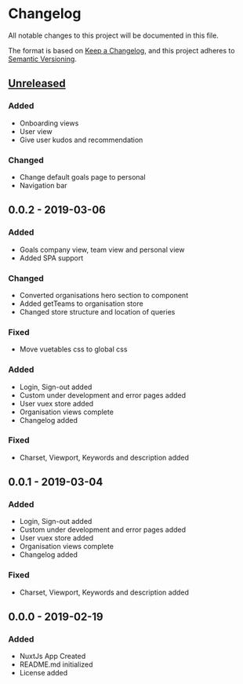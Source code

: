 # Changelog
All notable changes to this project will be documented in this file.

The format is based on [Keep a Changelog](https://keepachangelog.com/en/1.0.0/),
and this project adheres to [Semantic Versioning](https://semver.org/spec/v2.0.0.html).


## [Unreleased]

### Added
 - Onboarding views
 - User view
 - Give user kudos and recommendation

### Changed
 - Change default goals page to personal
 - Navigation bar

## 0.0.2 - 2019-03-06

### Added
 - Goals company view, team view and personal view
 - Added SPA support

### Changed
- Converted organisations hero section to component
- Added getTeams to organisation store
- Changed store structure and location of queries

### Fixed
- Move vuetables css to global css

### Added
 - Login, Sign-out added
 - Custom under development and error pages added
 - User vuex store added
 - Organisation views complete
 - Changelog added

### Fixed
 - Charset, Viewport, Keywords and description added

## 0.0.1 - 2019-03-04

### Added
 - Login, Sign-out added
 - Custom under development and error pages added
 - User vuex store added
 - Organisation views complete
 - Changelog added

### Fixed
 - Charset, Viewport, Keywords and description added

## 0.0.0 - 2019-02-19

### Added
- NuxtJs App Created
- README.md initialized
- License added

[Unreleased]: https://github.com/ngunyimacharia/qetela-client/compare/v0.0.2...HEAD
[0.0.2]: https://github.com/ngunyimacharia/qetela-client/compare/v0.0.1...v0.0.2
[0.0.1]: https://github.com/ngunyimacharia/qetela-client/compare/v0.0.0...v0.0.1

